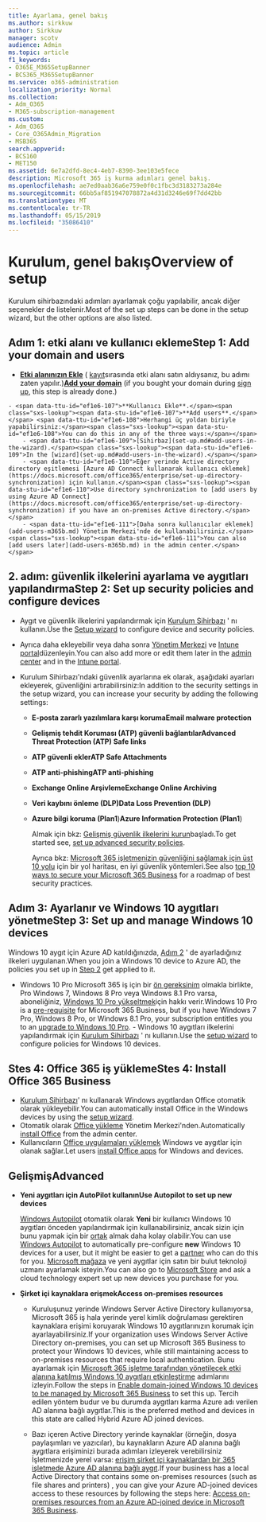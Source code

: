 ```yaml
---
title: Ayarlama, genel bakış
ms.author: sirkkuw
author: Sirkkuw
manager: scotv
audience: Admin
ms.topic: article
f1_keywords:
- O365E_M365SetupBanner
- BCS365_M365SetupBanner
ms.service: o365-administration
localization_priority: Normal
ms.collection:
- Adm_O365
- M365-subscription-management
ms.custom:
- Adm_O365
- Core_O365Admin_Migration
- MSB365
search.appverid:
- BCS160
- MET150
ms.assetid: 6e7a2dfd-8ec4-4eb7-8390-3ee103e5fece
description: Microsoft 365 iş kurma adımları genel bakış.
ms.openlocfilehash: ae7ed0aab36a6e759e0f0c1fbc3d3183273a284e
ms.sourcegitcommit: 66bb5af851947078872a4d31d3246e69f7dd42bb
ms.translationtype: MT
ms.contentlocale: tr-TR
ms.lasthandoff: 05/15/2019
ms.locfileid: "35086410"
---
```

# <a name="overview-of-setup"></a><span data-ttu-id="ef1e6-103">Kurulum, genel bakış</span><span class="sxs-lookup"><span data-stu-id="ef1e6-103">Overview of setup</span></span>

<span data-ttu-id="ef1e6-104">Kurulum sihirbazındaki adımları ayarlamak çoğu yapılabilir, ancak diğer seçenekler de listelenir.</span><span class="sxs-lookup"><span data-stu-id="ef1e6-104">Most of the set up steps can be done in the setup wizard, but the other options are also listed.</span></span>


## <a name="step-1-add-your-domain-and-users"></a><span data-ttu-id="ef1e6-105">Adım 1: etki alanı ve kullanıcı ekleme</span><span class="sxs-lookup"><span data-stu-id="ef1e6-105">Step 1: Add your domain and users</span></span>

   - <span data-ttu-id="ef1e6-106">**[Etki alanınızın Ekle](set-up.md#add-your-domain-to-personalize-sign-in)** ( [kayıt](sign-up.md)sırasında etki alanı satın aldıysanız, bu adımı zaten yapılır.)</span><span class="sxs-lookup"><span data-stu-id="ef1e6-106">**[Add your domain](set-up.md#add-your-domain-to-personalize-sign-in)** (if you bought your domain during [sign up](sign-up.md), this step is already done.)</span></span>

    - <span data-ttu-id="ef1e6-107">**Kullanıcı Ekle**.</span><span class="sxs-lookup"><span data-stu-id="ef1e6-107">**Add users**.</span></span> <span data-ttu-id="ef1e6-108">Herhangi üç yoldan biriyle yapabilirsiniz:</span><span class="sxs-lookup"><span data-stu-id="ef1e6-108">You can do this in any of the three ways:</span></span>
        - <span data-ttu-id="ef1e6-109">[Sihirbaz](set-up.md#add-users-in-the-wizard).</span><span class="sxs-lookup"><span data-stu-id="ef1e6-109">In the [wizard](set-up.md#add-users-in-the-wizard).</span></span>
        - <span data-ttu-id="ef1e6-110">Eğer yerinde Active directory directory eşitlemesi [Azure AD Connect kullanarak kullanıcı eklemek](https://docs.microsoft.com/office365/enterprise/set-up-directory-synchronization) için kullanın.</span><span class="sxs-lookup"><span data-stu-id="ef1e6-110">Use directory synchronization to [add users by using Azure AD Connect](https://docs.microsoft.com/office365/enterprise/set-up-directory-synchronization) if you have an on-premises Active directory.</span></span>
        - <span data-ttu-id="ef1e6-111">[Daha sonra kullanıcılar eklemek](add-users-m365b.md) Yönetim Merkezi'nde de kullanabilirsiniz.</span><span class="sxs-lookup"><span data-stu-id="ef1e6-111">You can also [add users later](add-users-m365b.md) in the admin center.</span></span>
## <a name="step-2-set-up-security-policies-and-configure-devices"></a><span data-ttu-id="ef1e6-112">2. adım: güvenlik ilkelerini ayarlama ve aygıtları yapılandırma</span><span class="sxs-lookup"><span data-stu-id="ef1e6-112">Step 2: Set up security policies and configure devices</span></span> 

  - <span data-ttu-id="ef1e6-113">Aygıt ve güvenlik ilkelerini yapılandırmak için [Kurulum Sihirbazı](set-up.md#set-up-security-policies-and-device-configurations) ' nı kullanın.</span><span class="sxs-lookup"><span data-stu-id="ef1e6-113">Use the [Setup wizard](set-up.md#set-up-security-policies-and-device-configurations) to configure device and security policies.</span></span> 
  - <span data-ttu-id="ef1e6-114">Ayrıca daha ekleyebilir veya daha sonra [Yönetim Merkezi](view-policies-and-devices.md) ve [Intune portal](https://docs.microsoft.com/intune/tutorial-walkthrough-intune-portal)düzenleyin.</span><span class="sxs-lookup"><span data-stu-id="ef1e6-114">You can also add more or edit them later in the [admin center](view-policies-and-devices.md) and in the [Intune portal](https://docs.microsoft.com/intune/tutorial-walkthrough-intune-portal).</span></span>
  - <span data-ttu-id="ef1e6-115">Kurulum Sihirbazı'ndaki güvenlik ayarlarına ek olarak, aşağıdaki ayarları ekleyerek, güvenliğini artırabilirsiniz:</span><span class="sxs-lookup"><span data-stu-id="ef1e6-115">In addition to the security settings in the setup wizard, you can increase your security by adding the following settings:</span></span>

      - <span data-ttu-id="ef1e6-116">**E-posta zararlı yazılımlara karşı koruma**</span><span class="sxs-lookup"><span data-stu-id="ef1e6-116">**Email malware protection**</span></span>
      - <span data-ttu-id="ef1e6-117">**Gelişmiş tehdit Koruması (ATP) güvenli bağlantılar**</span><span class="sxs-lookup"><span data-stu-id="ef1e6-117">**Advanced Threat Protection (ATP) Safe links**</span></span>
      - <span data-ttu-id="ef1e6-118">**ATP güvenli ekler**</span><span class="sxs-lookup"><span data-stu-id="ef1e6-118">**ATP Safe Attachments**</span></span>
      - <span data-ttu-id="ef1e6-119">**ATP anti-phishing**</span><span class="sxs-lookup"><span data-stu-id="ef1e6-119">**ATP anti-phishing**</span></span>
      - <span data-ttu-id="ef1e6-120">**Exchange Online Arşivleme**</span><span class="sxs-lookup"><span data-stu-id="ef1e6-120">**Exchange Online Archiving**</span></span>
      - <span data-ttu-id="ef1e6-121">**Veri kaybını önleme (DLP)**</span><span class="sxs-lookup"><span data-stu-id="ef1e6-121">**Data Loss Prevention (DLP)**</span></span>
      - <span data-ttu-id="ef1e6-122">**Azure bilgi koruma (Plan1**)</span><span class="sxs-lookup"><span data-stu-id="ef1e6-122">**Azure Information Protection (Plan1**)</span></span>

          <span data-ttu-id="ef1e6-123">Almak için bkz: [Gelişmiş güvenlik ilkelerini kurun](set-up-advanced-security.md)başladı.</span><span class="sxs-lookup"><span data-stu-id="ef1e6-123">To get started see, [set up advanced security policies](set-up-advanced-security.md).</span></span>

        <span data-ttu-id="ef1e6-124">Ayrıca bkz: [Microsoft 365 işletmenizin güvenliğini sağlamak için üst 10 yolu](https://docs.microsoft.com/office365/admin/security-and-compliance/secure-your-business-data) için bir yol haritası, en iyi güvenlik yöntemleri.</span><span class="sxs-lookup"><span data-stu-id="ef1e6-124">See also [top 10 ways to secure your Microsoft 365 Business](https://docs.microsoft.com/office365/admin/security-and-compliance/secure-your-business-data) for a roadmap of best security practices.</span></span>

## <a name="step-3-set-up-and-manage-windows-10-devices"></a><span data-ttu-id="ef1e6-125">Adım 3: Ayarlanır ve Windows 10 aygıtları yönetme</span><span class="sxs-lookup"><span data-stu-id="ef1e6-125">Step 3: Set up and manage Windows 10 devices</span></span>

   <span data-ttu-id="ef1e6-126">Windows 10 aygıt için Azure AD katıldığınızda, [Adım 2](#step-2-set-up-security-policies-and-configure-devices) ' de ayarladığınız ilkeleri uygulanan.</span><span class="sxs-lookup"><span data-stu-id="ef1e6-126">When you join a Windows 10 device to Azure AD, the policies you set up in [Step 2](#step-2-set-up-security-policies-and-configure-devices) get applied to it.</span></span>

   - <span data-ttu-id="ef1e6-127">Windows 10 Pro Microsoft 365 iş için bir [ön gereksinim](pre-requisites-for-data-protection.md) olmakla birlikte, Pro Windows 7, Windows 8 Pro veya Windows 8.1 Pro varsa, aboneliğiniz, [Windows 10 Pro yükseltmek](https://docs.microsoft.com/microsoft-365/business/upgrade-to-windows-pro-creators-update)için hakkı verir.</span><span class="sxs-lookup"><span data-stu-id="ef1e6-127">Windows 10 Pro is a [pre-requisite](pre-requisites-for-data-protection.md) for Microsoft 365 Business, but if you have Windows 7 Pro, Windows 8 Pro, or Windows 8.1 Pro, your subscription entitles you to an [upgrade to  Windows 10 Pro](https://docs.microsoft.com/microsoft-365/business/upgrade-to-windows-pro-creators-update).</span></span>
    - <span data-ttu-id="ef1e6-128">Windows 10 aygıtları ilkelerini yapılandırmak için [Kurulum Sihirbazı](set-up.md#set-up-security-policies-and-device-configurations) ' nı kullanın.</span><span class="sxs-lookup"><span data-stu-id="ef1e6-128">Use the [setup wizard](set-up.md#set-up-security-policies-and-device-configurations) to configure policies for Windows 10 devices.</span></span>

## <a name="stes-4-install-office-365-business"></a><span data-ttu-id="ef1e6-129">Stes 4: Office 365 iş yükleme</span><span class="sxs-lookup"><span data-stu-id="ef1e6-129">Stes 4: Install Office 365 Business</span></span>
- <span data-ttu-id="ef1e6-130">[Kurulum Sihirbazı](set-up.md#deploy-office-365-client-apps)' nı kullanarak Windows aygıtlardan Office otomatik olarak yükleyebilir.</span><span class="sxs-lookup"><span data-stu-id="ef1e6-130">You can automatically install Office in the Windows devices by using the [setup wizard](set-up.md#deploy-office-365-client-apps).</span></span>
- <span data-ttu-id="ef1e6-131">Otomatik olarak [Office yükleme](auto-install-or-uninstall-office.md) Yönetim Merkezi'nden.</span><span class="sxs-lookup"><span data-stu-id="ef1e6-131">Automatically [install Office](auto-install-or-uninstall-office.md) from the admin center.</span></span>
- <span data-ttu-id="ef1e6-132">Kullanıcıların [Office uygulamaları yüklemek](https://docs.microsoft.com/office365/admin/setup/install-applications) Windows ve aygıtlar için olanak sağlar.</span><span class="sxs-lookup"><span data-stu-id="ef1e6-132">Let users [install Office apps](https://docs.microsoft.com/office365/admin/setup/install-applications) for Windows and devices.</span></span>
     
## <a name="advanced"></a><span data-ttu-id="ef1e6-133">Gelişmiş</span><span class="sxs-lookup"><span data-stu-id="ef1e6-133">Advanced</span></span>
- <span data-ttu-id="ef1e6-134">**Yeni aygıtları için AutoPilot kullanın**</span><span class="sxs-lookup"><span data-stu-id="ef1e6-134">**Use Autopilot to set up new devices**</span></span>
            
     <span data-ttu-id="ef1e6-135">[Windows Autopilot](add-autopilot-devices-and-profile.md) otomatik olarak **Yeni** bir kullanıcı Windows 10 aygıtları önceden yapılandırmak için kullanabilirsiniz, ancak sizin için bunu yapmak için bir [ortak](https://www.microsoft.com/solution-providers/search) almak daha kolay olabilir.</span><span class="sxs-lookup"><span data-stu-id="ef1e6-135">You can use [Windows Autopilot](add-autopilot-devices-and-profile.md) to automatically pre-configure **new** Windows 10 devices for a user, but it might be easier to get a [partner](https://www.microsoft.com/solution-providers/search) who can do this for you.</span></span> <span data-ttu-id="ef1e6-136">[Microsoft mağaza](https://go.microsoft.com/fwlink/?linkid=874598) ve yeni aygıtlar için satın bir bulut teknoloji uzmanı ayarlamak isteyin.</span><span class="sxs-lookup"><span data-stu-id="ef1e6-136">You can also go to [Microsoft Store](https://go.microsoft.com/fwlink/?linkid=874598) and ask a cloud technology expert set up new devices you purchase for you.</span></span>

- <span data-ttu-id="ef1e6-137">**Şirket içi kaynaklara erişmek**</span><span class="sxs-lookup"><span data-stu-id="ef1e6-137">**Access on-premises resources**</span></span>

     - <span data-ttu-id="ef1e6-138">Kuruluşunuz yerinde Windows Server Active Directory kullanıyorsa, Microsoft 365 iş hala yerinde yerel kimlik doğrulaması gerektiren kaynaklara erişimi koruyarak Windows 10 aygıtlarınızın korumak için ayarlayabilirsiniz.</span><span class="sxs-lookup"><span data-stu-id="ef1e6-138">If your organization uses Windows Server Active Directory on-premises, you can set up Microsoft 365 Business to protect your Windows 10 devices, while still maintaining access to on-premises resources that require local authentication.</span></span> <span data-ttu-id="ef1e6-139">Bunu ayarlamak için [Microsoft 365 işletme tarafından yönetilecek etki alanına katılmış Windows 10 aygıtları etkinleştirme](manage-windows-devices.md) adımlarını izleyin.</span><span class="sxs-lookup"><span data-stu-id="ef1e6-139">Follow the steps in [Enable domain-joined Windows 10 devices to be managed by Microsoft 365 Business](manage-windows-devices.md) to set this up.</span></span> <span data-ttu-id="ef1e6-140">Tercih edilen yöntem budur ve bu durumda aygıtları karma Azure adı verilen AD alanına bağlı aygıtlar.</span><span class="sxs-lookup"><span data-stu-id="ef1e6-140">This is the preferred method and devices in this state are called Hybrid Azure AD joined devices.</span></span>

    - <span data-ttu-id="ef1e6-141">Bazı içeren Active Directory yerinde kaynaklar (örneğin, dosya paylaşımları ve yazıcılar), bu kaynakların Azure AD alanına bağlı aygıtlara erişiminizi burada adımları izleyerek verebilirsiniz İşletmenizde yerel varsa: [erişim şirket içi kaynaklardan bir 365 işletmede Azure AD alanına bağlı aygıt](access-resources.md).</span><span class="sxs-lookup"><span data-stu-id="ef1e6-141">If your business has a local Active Directory that contains some on-premises resources (such as file shares and printers) , you can give your Azure AD-joined devices access to these resources by following the steps here: [Access on-premises resources from an Azure AD-joined device in Microsoft 365 Business](access-resources.md).</span></span>

  